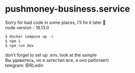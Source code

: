 # pushmoney-business.service

Sorry for bad code in some places, I'll fix it later 💌 
<br/>
node version - 18.13.0
```bash
$ docker compose up -d
$ npm i 
$ npm run dev
```
don't forget to set up .env, look at the sample
<br/>
Вы удивитесь, но я затестил все, и оно работает)
<br/>
telegram: @RLedin